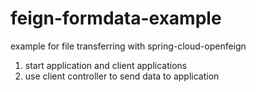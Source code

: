 # feign-formdata-example
example for file transferring with spring-cloud-openfeign

1. start application and client applications
2. use client controller to send data to application
